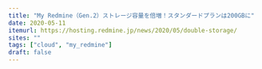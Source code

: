 ```yaml
---
title: "My Redmine（Gen.2）ストレージ容量を倍増！スタンダードプランは200GBに"
date: 2020-05-11
itemurl: https://hosting.redmine.jp/news/2020/05/double-storage/
sites: ""
tags: ["cloud", "my_redmine"]
draft: false
---
```


